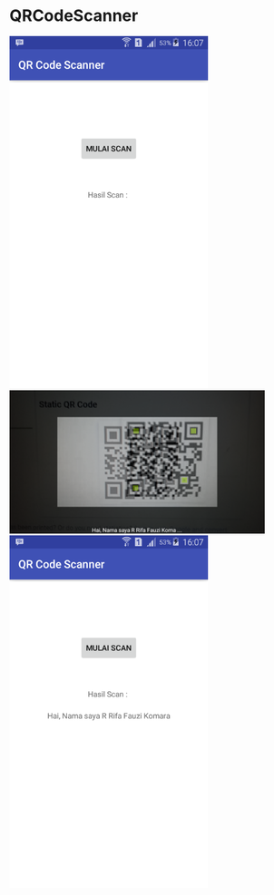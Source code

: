 # QRCodeScanner

<img src="Screenshot_1.png" width="350" height="622"><img src="Screenshot_2.png" width="450" height="253">
<img src="Screenshot_3.png" width="350" height="622">
